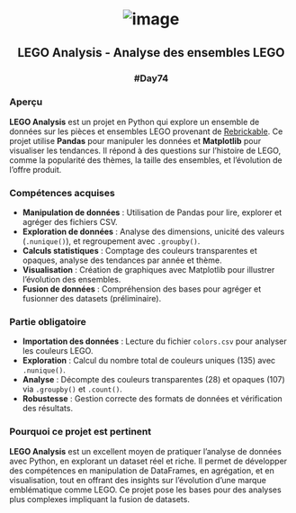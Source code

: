 # <p align="center"> ![image](https://github.com/user-attachments/assets/9d1cc291-e667-4ba6-976a-6b88f5a24776) </p>

## <p align="center"> LEGO Analysis - Analyse des ensembles LEGO </p>
### <p align="center"> #Day74 </p>

### Aperçu
**LEGO Analysis** est un projet en Python qui explore un ensemble de données sur les pièces et ensembles LEGO provenant de [Rebrickable](https://rebrickable.com/downloads/). Ce projet utilise **Pandas** pour manipuler les données et **Matplotlib** pour visualiser les tendances. Il répond à des questions sur l’histoire de LEGO, comme la popularité des thèmes, la taille des ensembles, et l’évolution de l’offre produit.

### Compétences acquises
- **Manipulation de données** : Utilisation de Pandas pour lire, explorer et agréger des fichiers CSV.
- **Exploration de données** : Analyse des dimensions, unicité des valeurs (`.nunique()`), et regroupement avec `.groupby()`.
- **Calculs statistiques** : Comptage des couleurs transparentes et opaques, analyse des tendances par année et thème.
- **Visualisation** : Création de graphiques avec Matplotlib pour illustrer l’évolution des ensembles.
- **Fusion de données** : Compréhension des bases pour agréger et fusionner des datasets (préliminaire).

### Partie obligatoire
- **Importation des données** : Lecture du fichier `colors.csv` pour analyser les couleurs LEGO.
- **Exploration** : Calcul du nombre total de couleurs uniques (135) avec `.nunique()`.
- **Analyse** : Décompte des couleurs transparentes (28) et opaques (107) via `.groupby()` et `.count()`.
- **Robustesse** : Gestion correcte des formats de données et vérification des résultats.

### Pourquoi ce projet est pertinent
**LEGO Analysis** est un excellent moyen de pratiquer l’analyse de données avec Python, en explorant un dataset réel et riche. Il permet de développer des compétences en manipulation de DataFrames, en agrégation, et en visualisation, tout en offrant des insights sur l’évolution d’une marque emblématique comme LEGO. Ce projet pose les bases pour des analyses plus complexes impliquant la fusion de datasets.
